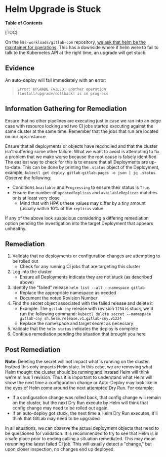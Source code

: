 # Helm Upgrade is Stuck

**Table of Contents**

[TOC]

On the `k8s-workloads/gitlab-com` repository, [we ask that helm be the
maintainer for
operations](https://gitlab.com/gitlab-com/gl-infra/k8s-workloads/gitlab-com/-/blob/bc4d1c0b71668c679200ca282d5cd55a479837b2/bases/helmDefaults.yaml#L5).
This has a downside where if helm were to fail to talk to the Kubernetes API at
the right time, an upgrade will get stuck.

## Evidence

An auto-deploy will fail immediately with an error:

> `Error: UPGRADE FAILED: another operation (install/upgrade/rollback) is in
> progress`

## Information Gathering for Remediation

Ensure that no other pipelines are executing just in case we ran into an edge
case with resource locking and two CI jobs started executing against the same
cluster at the same time.  Remember that the jobs that run are located on our
ops instance.

Ensure that all deployments or objects have reconciled and that the cluster
isn't suffering some other failure.  What we want to avoid is attempting to fix
a problem that we make worse because the root cause is falsely identified.  The
easiest way to check for this is to ensure that all Deployments are up-to-date.
This can be done by printing the `.status` object of the Deployment, example,
`kubectl get deploy gitlab-gitlab-pages -o json | jq .status`.  Observe the
following:

* Conditions `Available` and `Progressing` to ensure their status is `True`.
* Ensure the number of `updatedReplicas` and `availableReplicas` matches or is
  at least very close
  * Mind that with HPA's these values may differ by a tiny amount (usually
    within 10% of the `replicas` value.

If any of the above look suspicious considering a differing remediation option
pending the investigation into the target Deployment that appears unhealthy.

## Remediation

1. Validate that no deployments or configuration changes are attempting to be
   rolled out
   * Check for any running CI jobs that are targeting this cluster
1. Log into the cluster
   * Ensure all Deployments indicate they are not stuck (as described above)
1. Identify the "failed" release `helm list --all --namespace gitlab`
   * Replace the appropriate namespace as needed
   * Document the noted Revision Number
1. Find the secret object associated with the failed release and delete it
   * Example: The `gitlab-cny` release with revision `1234` is stuck, we'd run
     the following command: `kubectl delete secret --namespace gitlab-cny
     sh.helm.release.v1.gitlab-cny.v1234`
   * Replace the namespace and target secret as necessary
1. Validate that the `helm status` indicates the deploy is complete
1. Continue remediation pending the situation that brought you here

## Post Remediation

**Note:** Deleting the secret will not impact what is running on the cluster.
Instead this only impacts Helm state.  In this case, we are removing what Helm
thought the cluster should be running and instead Helm will think we're minus 1
revision.  Thus it is important to understand what Helm will show the next time
a configuration change or Auto-Deploy may look like in the eyes of Helm come
around the next attempted Dry Run.  For example:

* If a configuration change was rolled back, that config change will remain on
  the cluster, but the next Dry Run execute by Helm will think that config
  change may need to be rolled out again.
* If an auto-deploy got stuck, the next time a Helm Dry Run executes, it'll
  think that GitLab may need to be upgraded

In all situations, we can observe the actual deployment objects that need to be
questioned for validation.  It is recommended to try to see that Helm is in a
safe place prior to ending calling a situation remediated.  This may mean
rerunning the latest failed CI job.  This will usually detect a "change," but
upon closer inspection, no changes end up deployed.
